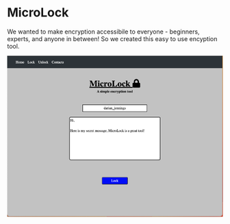 # MicroLock
We wanted to make encryption accessibile to everyone - beginners, experts, and anyone in between! So we created this easy to use encyption tool.

![screenshot](lock.png)
